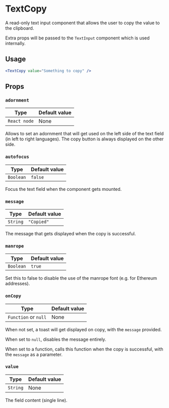 # TextCopy

A read-only text input component that allows the user to copy the value to the clipboard.

Extra props will be passed to the `TextInput` component which is used internally.

## Usage

```jsx
<TextCopy value="Something to copy" />
```

## Props

### `adornment`

| Type         | Default value |
| ------------ | ------------- |
| `React node` | None          |

Allows to set an adornment that will get used on the left side of the text field (in left to right languages). The copy button is always displayed on the other side.

### `autofocus`

| Type      | Default value |
| --------- | ------------- |
| `Boolean` | `false`       |

Focus the text field when the component gets mounted.

### `message`

| Type     | Default value |
| -------- | ------------- |
| `String` | `"Copied"`    |

The message that gets displayed when the copy is successful.

### `manrope`

| Type      | Default value |
| --------- | ------------- |
| `Boolean` | `true`        |

Set this to false to disable the use of the manrope font (e.g. for Ethereum addresses).

### `onCopy`

| Type                 | Default value |
| -------------------- | ------------- |
| `Function` or `null` | None          |

When not set, a toast will get displayed on copy, with the `message` provided.

When set to `null`, disables the message entirely.

When set to a function, calls this function when the copy is successful, with the `message` as a parameter.

### `value`

| Type     | Default value |
| -------- | ------------- |
| `String` | None          |

The field content (single line).
